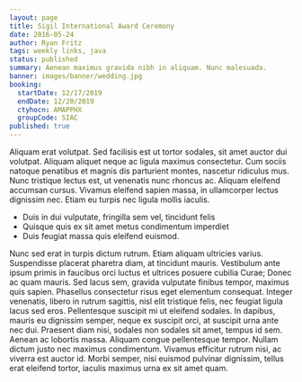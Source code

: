 ```yaml
---
layout: page
title: Sigil International Award Ceremony
date: 2016-05-24
author: Ryan Fritz
tags: weekly links, java
status: published
summary: Aenean maximus gravida nibh in aliquam. Nunc malesuada.
banner: images/banner/wedding.jpg
booking:
  startDate: 12/17/2019
  endDate: 12/20/2019
  ctyhocn: AMAPPHX
  groupCode: SIAC
published: true
---
```

Aliquam erat volutpat. Sed facilisis est ut tortor sodales, sit amet auctor dui volutpat. Aliquam aliquet neque ac ligula maximus consectetur. Cum sociis natoque penatibus et magnis dis parturient montes, nascetur ridiculus mus. Nunc tristique lectus est, ut venenatis nunc rhoncus ac. Aliquam eleifend accumsan cursus. Vivamus eleifend sapien massa, in ullamcorper lectus dignissim nec. Etiam eu turpis nec ligula mollis iaculis.

* Duis in dui vulputate, fringilla sem vel, tincidunt felis
* Quisque quis ex sit amet metus condimentum imperdiet
* Duis feugiat massa quis eleifend euismod.

Nunc sed erat in turpis dictum rutrum. Etiam aliquam ultricies varius. Suspendisse placerat pharetra diam, at tincidunt mauris. Vestibulum ante ipsum primis in faucibus orci luctus et ultrices posuere cubilia Curae; Donec ac quam mauris. Sed lacus sem, gravida vulputate finibus tempor, maximus quis sapien. Phasellus consectetur risus eget elementum consequat. Integer venenatis, libero in rutrum sagittis, nisl elit tristique felis, nec feugiat ligula lacus sed eros. Pellentesque suscipit mi ut eleifend sodales. In dapibus, mauris eu dignissim semper, neque ex suscipit orci, at suscipit urna ante nec dui. Praesent diam nisi, sodales non sodales sit amet, tempus id sem. Aenean ac lobortis massa. Aliquam congue pellentesque tempor. Nullam dictum justo nec maximus condimentum. Vivamus efficitur rutrum nisi, ac viverra est auctor id. Morbi semper, nisi euismod pulvinar dignissim, tellus erat eleifend tortor, iaculis maximus urna ex sit amet quam.
